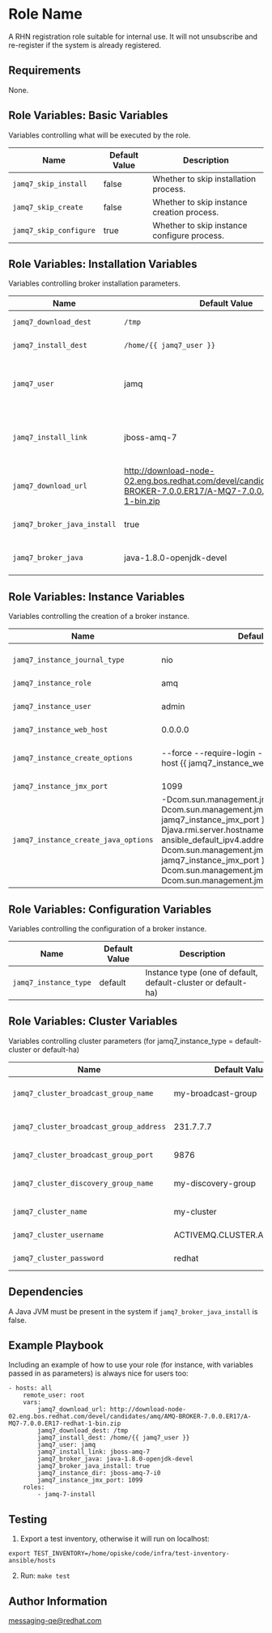 Role Name
=========

A RHN registration role suitable for internal use. It will not unsubscribe and re-register if the system is already registered.

Requirements
------------

None.

Role Variables: Basic Variables
--------------

Variables controlling what will be executed by the role.

| Name              | Default Value       | Description          |
|-------------------|---------------------|----------------------|
| `jamq7_skip_install` | false | Whether to skip installation process. |
| `jamq7_skip_create` | false | Whether to skip instance creation process. |
| `jamq7_skip_configure` | true | Whether to skip instance configure process. |


Role Variables: Installation Variables
--------------

Variables controlling broker installation parameters.

| Name              | Default Value       | Description          |
|-------------------|---------------------|----------------------|
| `jamq7_download_dest` | `/tmp` | Download destination |
| `jamq7_install_dest` | `/home/{{ jamq7_user }}` | Install destination |
| `jamq7_user` | jamq | System user to create for running JAMQ |
| `jamq7_install_link` | jboss-amq-7 | Friendly link name for the installation dir |
| `jamq7_download_url` | http://download-node-02.eng.bos.redhat.com/devel/candidates/amq/AMQ-BROKER-7.0.0.ER17/A-MQ7-7.0.0.ER17-redhat-1-bin.zip | Download URL |
| `jamq7_broker_java_install` | true | Whether to install a Java JVM. |
| `jamq7_broker_java` | java-1.8.0-openjdk-devel | The Java JVM to install. |


Role Variables: Instance Variables
--------------

Variables controlling the creation of a broker instance.

| Name              | Default Value       | Description          |
|-------------------|---------------------|----------------------|
| `jamq7_instance_journal_type` | nio | The type of the journal (aio or nio) |
| `jamq7_instance_role` | amq | The role |
| `jamq7_instance_user` | admin | The instance user |
| `jamq7_instance_web_host` | 0.0.0.0 | |
| `jamq7_instance_create_options` | --force --require-login --password=admin --http-host {{ jamq7_instance_web_host }} | Extra options for creating the instance |
| `jamq7_instance_jmx_port` | 1099 | JMX port |
| `jamq7_instance_create_java_options` | -Dcom.sun.management.jmxremote=true -Dcom.sun.management.jmxremote.port={{ jamq7_instance_jmx_port }} -Djava.rmi.server.hostname={{ ansible_default_ipv4.address }} -Dcom.sun.management.jmxremote.rmi.port={{ jamq7_instance_jmx_port }} -Dcom.sun.management.jmxremote.ssl=false -Dcom.sun.management.jmxremote.authenticate=false  | Java options to pass to the instance create command |


Role Variables: Configuration Variables
--------------

Variables controlling the configuration of a broker instance.

| Name              | Default Value       | Description          |
|-------------------|---------------------|----------------------|
| `jamq7_instance_type` | default | Instance type (one of default, default-cluster or default-ha) |



Role Variables: Cluster Variables
--------------

Variables controlling cluster parameters (for jamq7_instance_type = default-cluster or default-ha)

| Name              | Default Value       | Description          |
|-------------------|---------------------|----------------------|
| `jamq7_cluster_broadcast_group_name` | my-broadcast-group | Cluster broadcast address |
| `jamq7_cluster_broadcast_group_address` | 231.7.7.7 | Cluster group address |
| `jamq7_cluster_broadcast_group_port` | 9876 | Cluster group port |
| `jamq7_cluster_discovery_group_name` | my-discovery-group | Cluster discovery group |
| `jamq7_cluster_name` | my-cluster | Cluster name |
| `jamq7_cluster_username` | ACTIVEMQ.CLUSTER.ADMIN.USER | Cluster username |
| `jamq7_cluster_password` | redhat | Cluster password |


Dependencies
------------

A Java JVM must be present in the system if `jamq7_broker_java_install` is false.

Example Playbook
----------------

Including an example of how to use your role (for instance, with variables passed in as parameters) is always nice for users too:

	- hosts: all
		remote_user: root
		vars:
			jamq7_download_url: http://download-node-02.eng.bos.redhat.com/devel/candidates/amq/AMQ-BROKER-7.0.0.ER17/A-MQ7-7.0.0.ER17-redhat-1-bin.zip
			jamq7_download_dest: /tmp
			jamq7_install_dest: /home/{{ jamq7_user }}
			jamq7_user: jamq
			jamq7_install_link: jboss-amq-7
			jamq7_broker_java: java-1.8.0-openjdk-devel
			jamq7_broker_java_install: true
			jamq7_instance_dir: jboss-amq-7-i0
			jamq7_instance_jmx_port: 1099
		roles:
			- jamq-7-install


Testing
-------

1. Export a test inventory, otherwise it will run on localhost:

`export TEST_INVENTORY=/home/opiske/code/infra/test-inventory-ansible/hosts`

2. Run:
`make test`

Author Information
------------------

messaging-qe@redhat.com
